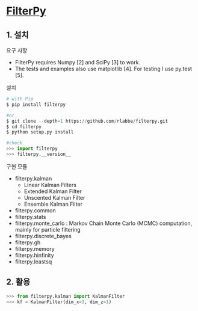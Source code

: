 # [FilterPy](https://filterpy.readthedocs.io/en/latest/index.html)

## 1. 설치

요구 사항

* FilterPy requires Numpy \[2\] and SciPy \[3\] to work. 
* The tests and examples also use matplotlib \[4\]. For testing I use py.test \[5\].

설치

```python
# with Pip
$ pip install filterpy

#or
$ git clone --depth=1 https://github.com/rlabbe/filterpy.git
$ cd filterpy
$ python setup.py install

#check 
>>> import filterpy
>>> filterpy.__version__
```

구현 모듈

* filterpy.kalman
  * Linear Kalman Filters
  * Extended Kalman Filter
  * Unscented Kalman Filter
  * Ensemble Kalman Filter
* filterpy.common
* filterpy.stats
* filterpy.monte\_carlo : Markov Chain Monte Carlo \(MCMC\) computation, mainly for particle filtering
* filterpy.discrete\_bayes
* filterpy.gh
* filterpy.memory
* filterpy.hinfinity
* filterpy.leastsq

## 2. 활용

```python
>>> from filterpy.kalman import KalmanFilter
>>> kf = KalmanFilter(dim_x=3, dim_z=1)
```



